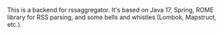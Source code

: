 This is a backend for rssaggregator. It's based on Java 17, Spring, ROME library for RSS parsing, and some bells and whistles (Lombok, Mapstruct, etc.).
